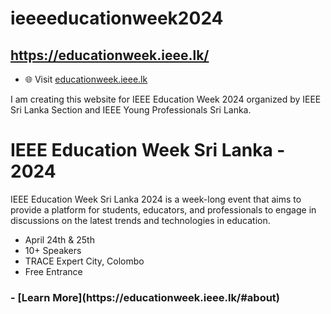# ieeeeducationweek2024
## https://educationweek.ieee.lk/

- 🌐 Visit [educationweek.ieee.lk](https://educationweek.ieee.lk/)

<p>I am creating this website for IEEE Education Week 2024 organized by IEEE Sri Lanka Section and IEEE Young Professionals Sri Lanka.</p>

<h1>IEEE Education Week Sri Lanka - 2024</h1>
<p>IEEE Education Week Sri Lanka 2024 is a week-long event that aims to provide a platform for students, educators, and professionals to engage in discussions on the latest trends and technologies in education.</p>

- April 24th & 25th
- 10+ Speakers
- TRACE Expert City, Colombo
- Free Entrance
<h3> - [Learn More](https://educationweek.ieee.lk/#about) </h3>
